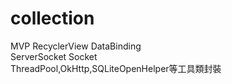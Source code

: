 # collection

MVP RecyclerView DataBinding    
ServerSocket Socket     
ThreadPool,OkHttp,SQLiteOpenHelper等工具類封裝
